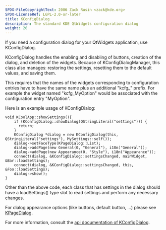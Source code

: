 ```yaml
---
SPDX-FileCopyrightText: 2006 Zack Rusin <zack@kde.org>
SPDX-LicenseRef: LGPL-2.0-or-later
title: KConfigDialog
description: The standard KDE QtWidgets configuration dialog
weight: 20
---
```


If you need a configuration dialog for your QtWidgets application, use
KConfigDialog.

KConfigDialog handles the enabling and disabling of buttons, creation of the
dialog, and deletion of the widgets. Because of KConfigDialogManager, this
class also manages: restoring the settings, resetting them to the default
values, and saving them.

This requires that the names of the widgets corresponding to configuration
entries have to have the same name plus an additional "kcfg_" prefix. For
example the widget named "kcfg_MyOption" would be associated with the
configuration entry "MyOption".

Here is an example usage of KConfigDialog:

```
void KCoolApp::showSettings(){
    if (KConfigDialog::showDialog(QStringLiteral("settings"))) {
      return;
    }
    KConfigDialog *dialog = new KConfigDialog(this, QStringLiteral("settings"), MySettings::self());
    dialog->setFaceType(KPageDialog::List);
    dialog->addPage(new General(0, "General"), i18n("General"));
    dialog->addPage(new Appearance(0, "Style"), i18n("Appearance"));
    connect(dialog, &KConfigDialog::settingsChanged, mainWidget, &Bar::loadSettings);
    connect(dialog, &KConfigDialog::settingsChanged, this, &Foo::loadSettings);
    dialog->show();
}
```

Other than the above code, each class that has settings in the dialog should
have a loadSettings() type slot to read settings and perform any necessary
changes.

For dialog appearance options (like buttons, default button, ...) please see
[KPageDialog](docs:kwidgetsaddons;KPageDialog).

For more information, consult the [api documentation of KConfigDialog](docs:kconfigwidgets;KConfigDialog).
